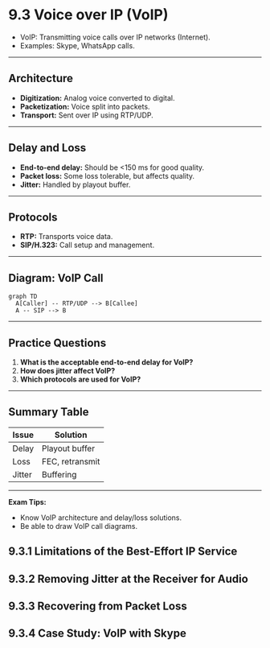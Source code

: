 # 9.3 Voice over IP (VoIP)

- VoIP: Transmitting voice calls over IP networks (Internet).
- Examples: Skype, WhatsApp calls.

---

## Architecture
- **Digitization:** Analog voice converted to digital.
- **Packetization:** Voice split into packets.
- **Transport:** Sent over IP using RTP/UDP.

---

## Delay and Loss
- **End-to-end delay:** Should be <150 ms for good quality.
- **Packet loss:** Some loss tolerable, but affects quality.
- **Jitter:** Handled by playout buffer.

---

## Protocols
- **RTP:** Transports voice data.
- **SIP/H.323:** Call setup and management.

---

## Diagram: VoIP Call
```mermaid
graph TD
  A[Caller] -- RTP/UDP --> B[Callee]
  A -- SIP --> B
```

---

## Practice Questions
1. **What is the acceptable end-to-end delay for VoIP?**
2. **How does jitter affect VoIP?**
3. **Which protocols are used for VoIP?**

---

## Summary Table
| Issue      | Solution         |
|------------|-----------------|
| Delay      | Playout buffer   |
| Loss       | FEC, retransmit  |
| Jitter     | Buffering        |

---

**Exam Tips:**
- Know VoIP architecture and delay/loss solutions.
- Be able to draw VoIP call diagrams.

## 9.3.1 Limitations of the Best-Effort IP Service


## 9.3.2 Removing Jitter at the Receiver for Audio


## 9.3.3 Recovering from Packet Loss


## 9.3.4 Case Study: VoIP with Skype 
